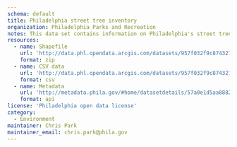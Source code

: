 ```yaml
---
schema: default
title: Philadelphia street tree inventory
organization: Philadelphia Parks and Recreation
notes: This data set contains information on Philadelphia's street trees. You can find more information in this blog post: https://www.phila.gov/posts/open-data-digital-transformation/2016-08-05-mapping-philadelphias-urban-forest/.
resources:
  - name: Shapefile
    url: 'http://data.phl.opendata.arcgis.com/datasets/957f032f9c874327a1ad800abd887d17_0.zip'
    format: zip
  - name: CSV data
    url: 'http://data.phl.opendata.arcgis.com/datasets/957f032f9c874327a1ad800abd887d17_0.csv'
    format: csv
  - name: Metadata
    url: 'http://metadata.phila.gov/#home/datasetdetails/57a0e1d5aa8882104134830e/representationdetails/57a0e1d6aa88821041348312/'
    format: api
license: 'Philadelphia open data license'
category:
  - Environment
maintainer: Chris Park
maintainer_email: chris.park@phila.gov
---
```

